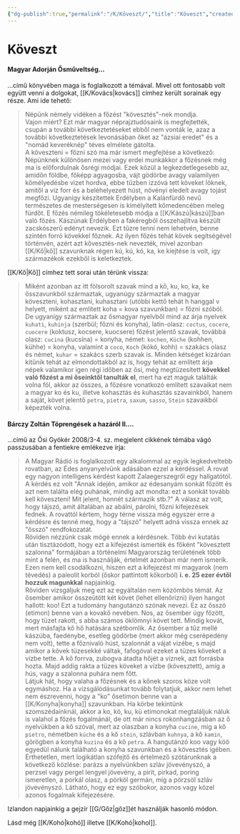 ```yaml
---
{"dg-publish":true,"permalink":"/K/Köveszt/","title":"Köveszt","created":"2024-05-06T12:21","updated":"2024-05-07T18:27"}
---
```



# Köveszt

#### Magyar Adorján Ősműveltség...  

...című könyvében maga is foglalkozott a témával. Mivel ott fontosabb volt együtt venni a dolgokat, [[K/Kovács\|kovács]] címhez került sorainak egy része. Ami ide tehető:  
> Népünk némely vidéken a főzést "kövesztés"-nek mondja.  
> Vajon miért? Ezt már magyar néprajztudósaink is megfejtették, csupán a további következtetéseket ebből nem vonták le, azaz a további következtetések levonásában őket az "ázsiai eredet" és a "nomád keveréknép" téves elmélete gátolta.  
> A köveszteni = főzni szó ma már ismert megfejtése a következő: Népünknek különösen mezei vagy erdei munkákkor a főzésnek még ma is előfordulnak ősrégi módjai. Ezek közül a legkezdetlegesebb az, amidőn földbe, főképp agyagosba, vájt gödörbe avagy valamilyen kőmélyedésbe vizet hordva, ebbe tűzben izzóvá tett köveket löknek, amitől a víz forr és a beléhelyezett húst, növényi eledelt avagy tojást megfőzi. Ugyanígy készítettek Erdélyben a Kalánfürdő nevű természetes de mesterségesen is kimélyített kőmedencében meleg fürdőt. E főzés némileg tökéletesebb módja a [[K/Kászú\|kászú]]ban való főzés. Kászúnak Erdélyben a fakéregből összehajlítva készült zacskószerű edényt nevezik. Ezt tűzre tenni nem lehetvén, benne szintén forró kövekkel főznek. Az ilyen főzés tehát kövek segítségével történvén, azért azt kővesztés-nek nevezték, mivel azonban [[K/Kő\|kő]] szavunknak régen kú, kú, kó, ka, ke kiejtése is volt, így származékok ezekből is keletkeztek.  

[[K/Kő\|Kő]] címhez tett sorai után térünk vissza:  
> Miként azonban az itt fölsorolt szavak mind a kő, ku, ko, ka, ke ősszavunkból származtak, ugyanúgy származtak a magyar köveszteni, kohasztani, kuhasztani (utóbbi kettő tehát h hanggal v helyett, miként az említett koha = kova szavunkban) = főzni szóból. De ugyanígy származtak az ősmagyar nyelvből mind az árja nyelvek `kuhati`, `kuhinja` (szerbül; főzni és konyha), latin-olasz: `coctus`, `cocere`, `cuocere` (koktusz, kocsere, kuocsere) főzést jelentő szavak, továbbá olasz: `cucina` (kucsína) = konyha, német: `kochen`, `Küche` (kohhen, kühhe) = konyha, valamint a `coco`, `Koch` (kókó, kohh) = szakács olasz és német, `kuhar` = szakács szerb szavak is. Minden kétséget kizáróan kitűnik tehát az elmondottakból az is, hogy tehát az említett árja népek valamikor igen régi időben az ősi, még megtüzesített **kövekkel való főzést a mi őseinktől tanulták el**, mert ha ezt maguk találták volna föl, akkor az összes, a főzésre vonatkozó említett szavaikat nem a magyar ko és ku, illetve kohasztás és kuhasztás szavainkból, hanem a saját, követ jelentő `petra`, `pietra`, `saxum`, `sasso`, `Stein` szavaikból képezték volna.  

#### Bárczy Zoltán Töprengések a hazáról II....

...című az Ősi Gyökér 2008/3-4. sz. megjelent cikkének témába vágó passzusában a fentiekre emlékezve írja:  
> A Magyar Rádió is foglalkozott egy alkalommal az egyik legkedveltebb rovatban, az Édes anyanyelvünk adásában ezzel a kérdéssel. A rovat egy nagyon intelligens kérdést kapott Zalaegerszegről egy hallgatótól. A kérdés ez volt "Annak idején, amikor az édesanyám sonkát főzött és azt nem találta elég puhának, mindig azt mondta: ezt a sonkát tovább kell köveszteni! Mit jelent, honnét származik stb.?" A válasz az volt, hogy tájszó, amit általában az abálni, párolni, főzni kifejezések fednek. A rovattól kértem, hogy térne vissza még egyszer erre a kérdésre és tenné meg, hogy a "tájszó" helyett adná vissza ennek az "ősszó" rendfokozatát.  
> Röviden nézzünk csak mögé ennek a kérdésnek. Több évi kutatás után tisztázódott, hogy ezt a kifejezést ismerték és főként "kövesztett szalonna" formájában a történelmi Magyarország területének több mint a felén, és ma is használják, értelmét azonban már nem ismerik. Ezen nem kell csodálkozni, hiszen ezt a kifejezést mi magyarok (nem tévedés) a paleolit korból (őskor pattintott kőkorból) **i. e. 25 ezer évtől hozzuk magunkkal** napjainkig.  
> Röviden vizsgáljuk meg ezt az egyáltalán nem közömbös témát. Az ősember amikor összeütött két követ (lehet ellenőrizni) ilyen hangot hallott: koo! Ezt a tudomány hangutánzó szónak nevezi. Ez az ősszó (etimon) benne van a kovakő nevében. Nos, az ősember úgy főzött, hogy tüzet rakott, s abba számos öklömnyi követ tett. Mindig kovát, mert másfajta kő hő hatására szétbomlik. Az ősember a tűz mellé kászúba, faedénybe, esetleg gödörbe (mert akkor még cserépedény nem volt), tette a főznivaló húst, szalonnát a vájat vizébe, s majd amikor a kövek tüzesekké váltak, fafogóval ezeket a tüzes köveket a vízbe tette. A kő forrva, zubogva átadta hőjét a víznek, azt forrásba hozta. Majd addig rakta a tüzes köveket a vízbe (kövesztett), amíg a hús, vagy a szalonna puhára nem főtt.  
> Látjuk hát, hogy valaha a főzésnek és a kőnek szoros köze volt egymáshoz. Ha a vizsgálódásunkat tovább folytatjuk, akkor nem lehet nem észrevenni, hogy a "ko" ősetimon benne van a [[K/Konyha\|konyha]] szavunkban. Ha körbe tekintünk szomszédainknál, akkor a ko, kö, ku, kü etimonokat megtaláljuk náluk is valahol a főzés fogalmánál, de ott már nincs rokonhangzásban az ő nyelvükben a kő szóval, mert az olaszban a konyha `cucine`, míg a kő `pietro`, németben `küche` és a kő `stein`, szlávban `kuhnya`, a kő `kamin`, görögben a konyha `kuzina` és a kő `petra`. A hangutánzó koo vagy köö egyedül nálunk található a konyha szavunkban és a kövesztés igében. Érthetetlen, mert logikátlan szófejtő és értelmező szótárunknak a következő közlése: parázs a nyelvünkben szláv jövevényszó, a perzsel vagy pergel lengyel jövevény, a pirit, pirkad, poring ismeretlen, a porkál olasz, a pörköl germán, míg a pörzsöl szláv jövevényszó. Látható, hogy ez egy szóbokor, azonos vagy közel azonos fogalmak kifejezésére.  

Izlandon napjainkig a gejzír [[G/Gőz\|gőz]]ét használják hasonló módon.  

Lásd még [[K/Kohó\|kohó]] illetve [[K/Kohó\|kohol]].  